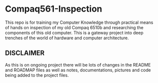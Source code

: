 # Compaq561-Inspection
This repo is for training my Computer Knowledge through practical means of hands on inspection of my old Compaq 6510b and researching the components of this old computer. This is a gateway project into deep trenches of the world of hardware and computer architecture.

## DISCLAIMER

As this is on ongoing project there will be lots of changes in the README and ROADMAP files as well as notes, documentations, pictures and code being added to the project files.